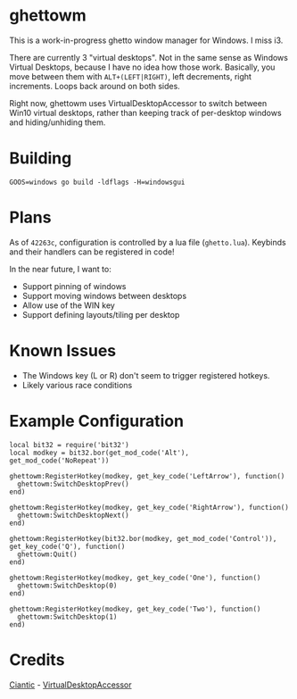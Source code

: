 ghettowm
========

This is a work-in-progress ghetto window manager for Windows. I miss i3.

There are currently 3 "virtual desktops".
Not in the same sense as Windows Virtual Desktops, because I have no idea how those work.
Basically, you move between them with `ALT+(LEFT|RIGHT)`, left decrements, right increments.
Loops back around on both sides.

Right now, ghettowm uses VirtualDesktopAccessor to switch between Win10 virtual desktops,
rather than keeping track of per-desktop windows and hiding/unhiding them.

Building
========

`GOOS=windows go build -ldflags -H=windowsgui`

Plans
=====

As of `42263c`, configuration is controlled by a lua file (`ghetto.lua`).
Keybinds and their handlers can be registered in code!

In the near future, I want to:

- Support pinning of windows
- Support moving windows between desktops
- Allow use of the WIN key
- Support defining layouts/tiling per desktop

Known Issues
============

- The Windows key (L or R) don't seem to trigger registered hotkeys.
- Likely various race conditions

Example Configuration
=====================

```
local bit32 = require('bit32')
local modkey = bit32.bor(get_mod_code('Alt'), get_mod_code('NoRepeat'))

ghettowm:RegisterHotkey(modkey, get_key_code('LeftArrow'), function()
  ghettowm:SwitchDesktopPrev()
end)

ghettowm:RegisterHotkey(modkey, get_key_code('RightArrow'), function()
  ghettowm:SwitchDesktopNext()
end)

ghettowm:RegisterHotkey(bit32.bor(modkey, get_mod_code('Control')), get_key_code('Q'), function()
  ghettowm:Quit()
end)

ghettowm:RegisterHotkey(modkey, get_key_code('One'), function()
  ghettowm:SwitchDesktop(0)
end)

ghettowm:RegisterHotkey(modkey, get_key_code('Two'), function()
  ghettowm:SwitchDesktop(1)
end)
```

Credits
=======

[Ciantic](https://github.com/Ciantic) - [VirtualDesktopAccessor](https://github.com/Ciantic/VirtualDesktopAccessor)

